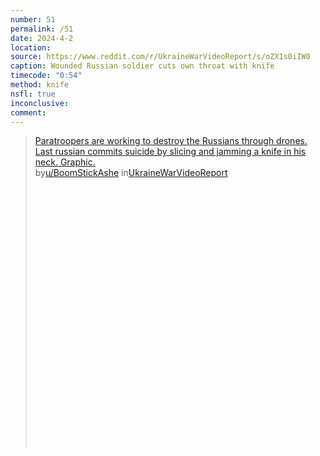 ```yaml
---
number: 51
permalink: /51
date: 2024-4-2
location: 
source: https://www.reddit.com/r/UkraineWarVideoReport/s/oZX1s0iIW0
caption: Wounded Russian soldier cuts own throat with knife
timecode: "0:54"
method: knife
nsfl: true
inconclusive: 
comment: 
---
```

<blockquote class="reddit-embed-bq" style="height:500px" data-embed-height="728"><a href="https://www.reddit.com/r/UkraineWarVideoReport/comments/1cbs677/paratroopers_are_working_to_destroy_the_russians/">Paratroopers are working to destroy the Russians through drones. Last russian commits suicide by slicing and jamming a knife in his neck. Graphic. </a><br> by<a href="https://www.reddit.com/user/BoomStickAshe/">u/BoomStickAshe</a> in<a href="https://www.reddit.com/r/UkraineWarVideoReport/">UkraineWarVideoReport</a></blockquote><script async="" src="https://embed.reddit.com/widgets.js" charset="UTF-8"></script>